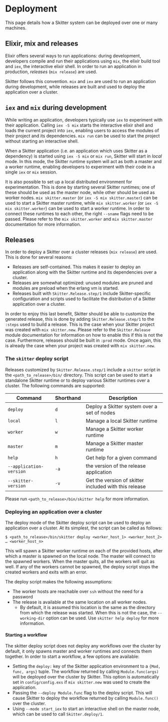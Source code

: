 # Deployment

This page details how a Skitter system can be deployed over one or many
machines.

## Elixir, mix and releases

Elixir offers several ways to run applications: during development, developers
compile and run their applications using `mix`, the elixir build tool and
`iex`, the interactive elixir shell. In order to run an application in
production, _releases_ (`mix release`) are used.

Skitter follows this convention. `mix` and `iex` are used to run an application
during development, while releases are built and used to deploy the application
over a cluster.

## `iex` and `mix` during development

While writing an application, developers typically use `iex` to experiment with
their application. Calling `iex -S mix` starts the interactive elixir shell and
loads the current project into `iex`, enabling users to access the modules of
their project and its dependencies. `mix run` can be used to start the project
without starting an interactive shell.

When a Skitter application (i.e. an application which uses Skitter as a
dependency) is started using `iex -S mix` or `mix run`, Skitter will start in
_local_ mode. In this mode, the Skitter runtime system will act as both a
master and a worker runtime, enabling developers to experiment with their code
in a single `iex` or `mix` session.

It is also possible to set up a local distributed environment for
experimentation. This is done by starting several Skitter runtimes; one of
these should be used as the master node, while other should be used as worker
nodes. `mix skitter.master` (or `iex -S mix skitter.master`) can be used to
start a Skitter master runtime, while `mix skitter.worker` (or
`iex -S mix skitter.worker`) can be used to start a worker runtime. In order to
connect these runtimes to each other, the right `--sname` flags need to be
passed. Please refer to the `mix skitter.worker` and `mix skitter.master`
documentation for more information.

## Releases

In order to deploy a Skitter over a cluster releases (`mix release`) are used.
This is done for several reasons:

- Releases are self-contained. This makes it easier to deploy an application
  along with the Skitter runtime and its dependencies over a cluster.
- Releases are somewhat optimized: unused modules are pruned and modules are
  preload when the erlang vm is started.
- Releases built with `Skitter.Release.step/1` include Skitter-specific
  configuration and scripts used to facilitate the distribution of a Skitter
  application over a cluster.

In order to enjoy this last benefit, Skitter should be able to customize the
generated release, this is done by adding `Skitter.Release.step/1` to the
`:steps` used to build a release. This is the case when your Skitter project
was created with `mix skitter.new`. Please refer to the `Skitter.Release`
module documentation for information on how to enable this if this is not the
case. Furthermore, releases should be built in `:prod` mode. Once again, this
is already the case when your project was created with `mix skitter.new`.

### The `skitter` deploy script

Releases customized by `Skitter.Release.step/1` include a `skitter` script in
the `<path_to_release>/bin/` directory. This script can be used to start a
standalone Skitter runtime or to deploy various Skitter runtimes over a
cluster. The following commands are supported:

Command | Shorthand | Description
------- | --------- | -----------
`deploy` | `d` | Deploy a Skitter system over a set of nodes
`local` | `l` | Manage a local Skitter runtime
`worker` | `w` | Manage a Skitter worker runtime
`master` | `m` | Manage a Skitter master runtime
`help` | `h` | Get help for a given command
`--application-version` | `-a` | the version of the release application
`--skitter-version` | `-v` | Get the version of skitter included with this release

Please run `<path_to_release>/bin/skitter help` for more information.

### Deploying an application over a cluster

The deploy mode of the Skitter deploy script can be used to deploy an
application over a cluster. At its simplest, the script can be called as
follows:

```
$ <path_to_release>/bin/skitter deploy <worker_host_1> <worker_host_2> … <worker_host_n>
```

This will spawn a Skitter worker runtime on each of the provided hosts, after
which a master is spawned on the local node. The master will connect to the
spawned workers. When the master quits, all the workers will quit as well. If
any of the workers cannot be spawned, the deploy script stops the created
workers and exits with an error.

The deploy script makes the following assumptions:

- The worker hosts are reachable over `ssh` without the need for a password
- The release is available at the same location on all worker nodes.
  - By default, it is assumed this location is the same as the directory from
    which the release was started. When this is not the case, the
    `--working-dir` option can be used. Use `skitter help deploy` for more
    information.

#### Starting a workflow

The skitter deploy script does not deploy any workflows over the cluster by
default, it only spawns master and worker runtimes and connects them together.
In order to start a workflow, a few options are available:

- Setting the `deploy:` key of the Skitter application environment to a
  `{Mod, func, args}` tuple. The workflow returned by calling
  `Module.func(args)` will be deployed over the cluster by Skitter. This option
  is automatically set in `config/config.exs` if `mix skitter.new` was used to
  create the application.
- Passing the `--deploy Module.func` flag to the deploy script. This will cause
  Skitter to deploy the workflow returned by calling `Module.func()` over the
  cluster.
- Using `--mode start_iex` to start an interactive shell on the master node,
  which can be used to call `Skitter.deploy/1`.
